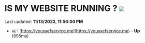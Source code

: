 # IS MY WEBSITE RUNNING ? [![](https://img.shields.io/static/v1?label=Sponsor&message=%E2%9D%A4&logo=GitHub&color=%23fe8e86)](https://github.com/sponsors/<username>)

Last updated: **11/13/2023, 11:56:00 PM**

- `GET` [https://youssefservice.me](https://youssefservice.me) - **Up** (895ms)

